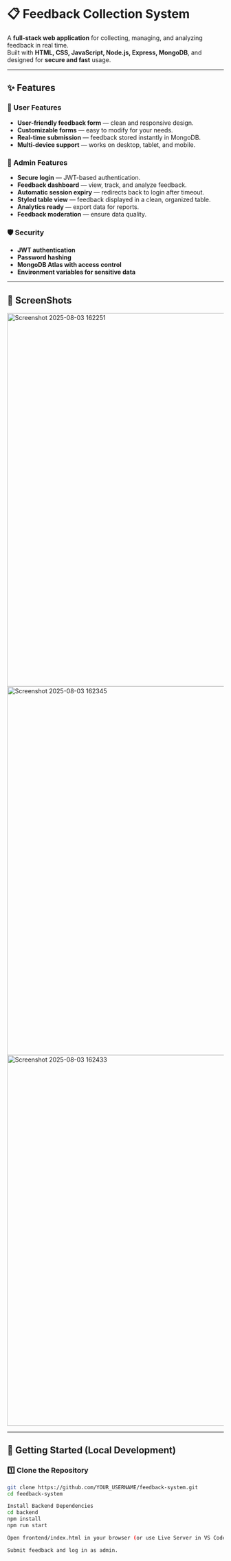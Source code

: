 # 📋 Feedback Collection System

A **full-stack web application** for collecting, managing, and analyzing feedback in real time.  
Built with **HTML, CSS, JavaScript, Node.js, Express, MongoDB**, and designed for **secure and fast** usage.  

---

## ✨ Features

### 🎯 User Features
- **User-friendly feedback form** — clean and responsive design.
- **Customizable forms** — easy to modify for your needs.
- **Real-time submission** — feedback stored instantly in MongoDB.
- **Multi-device support** — works on desktop, tablet, and mobile.

### 🔐 Admin Features
- **Secure login** — JWT-based authentication.
- **Feedback dashboard** — view, track, and analyze feedback.
- **Automatic session expiry** — redirects back to login after timeout.
- **Styled table view** — feedback displayed in a clean, organized table.
- **Analytics ready** — export data for reports.
- **Feedback moderation** — ensure data quality.

### 🛡 Security
- **JWT authentication**
- **Password hashing**
- **MongoDB Atlas with access control**
- **Environment variables for sensitive data**

---

## 📂 ScreenShots
<img width="1915" height="866" alt="Screenshot 2025-08-03 162251" src="https://github.com/user-attachments/assets/3e90b7ff-2d15-4f0d-a3e0-2d1776b9bd3c" />
<img width="1919" height="855" alt="Screenshot 2025-08-03 162345" src="https://github.com/user-attachments/assets/ee1f6a68-6b3e-4926-8287-e419e0558f04" />
<img width="1915" height="860" alt="Screenshot 2025-08-03 162433" src="https://github.com/user-attachments/assets/53a13257-3843-423d-9f2e-53cb0ddbb70f" />


---

## 🚀 Getting Started (Local Development)

### 1️⃣ Clone the Repository
```bash
git clone https://github.com/YOUR_USERNAME/feedback-system.git
cd feedback-system

Install Backend Dependencies
cd backend
npm install
npm run start

Open frontend/index.html in your browser (or use Live Server in VS Code).

Submit feedback and log in as admin.
